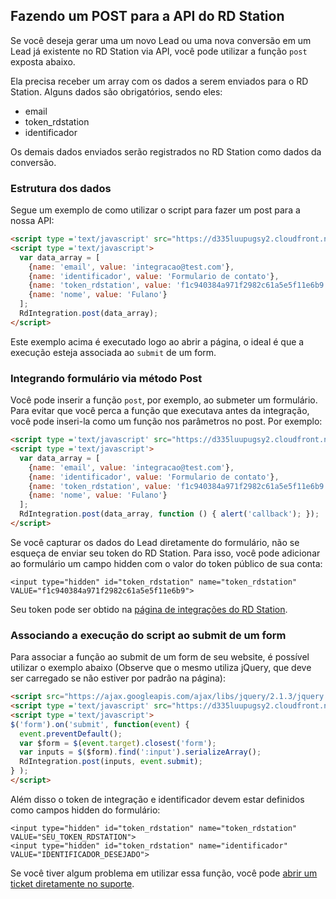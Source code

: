 ## Fazendo um POST para a API do RD Station

Se você deseja gerar uma um novo Lead ou uma nova conversão em um Lead já existente no RD Station via API, você pode utilizar a função `post` exposta abaixo.

Ela precisa receber um array com os dados a serem enviados para o RD Station. Alguns dados são obrigatórios, sendo eles:
- email
- token_rdstation
- identificador

Os demais dados enviados serão registrados no RD Station como dados da conversão.

### Estrutura dos dados

Segue um exemplo de como utilizar o script para fazer um post para a nossa API:

```html
<script type ='text/javascript' src="https://d335luupugsy2.cloudfront.net/js/integration/0.4.0/rd-js-integration.min.js"></script>
<script type ='text/javascript'>
  var data_array = [
    {name: 'email', value: 'integracao@test.com'},
    {name: 'identificador', value: 'Formulario de contato'},
    {name: 'token_rdstation', value: 'f1c940384a971f2982c61a5e5f11e6b9'},
    {name: 'nome', value: 'Fulano'}
  ];
  RdIntegration.post(data_array);
</script>
```
Este exemplo acima é executado logo ao abrir a página, o ideal é que a execução esteja associada ao `submit` de um form.

### Integrando formulário via método Post

Você pode inserir a função `post`, por exemplo, ao submeter um formulário. Para evitar que você perca a função que executava antes da integração, você pode inseri-la como um função nos parâmetros no post. Por exemplo:

```html
<script type ='text/javascript' src="https://d335luupugsy2.cloudfront.net/js/integration/0.4.0/rd-js-integration.min.js"></script>
<script type ='text/javascript'>
  var data_array = [
    {name: 'email', value: 'integracao@test.com'},
    {name: 'identificador', value: 'Formulario de contato'},
    {name: 'token_rdstation', value: 'f1c940384a971f2982c61a5e5f11e6b9'},
    {name: 'nome', value: 'Fulano'}
  ];
  RdIntegration.post(data_array, function () { alert('callback'); });
</script>
```

Se você capturar os dados do Lead diretamente do formulário, não se esqueça de enviar seu token do RD Station. Para isso, você pode adicionar ao formulário um campo hidden com o valor do token público de sua conta:

```
<input type="hidden" id="token_rdstation" name="token_rdstation" VALUE="f1c940384a971f2982c61a5e5f11e6b9">
```

Seu token pode ser obtido na [página de integrações do RD Station](https://rdstation.com.br/integracoes).

### Associando a execução do script ao submit de um form

Para associar a função ao submit de um form de seu website, é possível utilizar o exemplo abaixo (Observe que o mesmo utiliza jQuery, que deve ser carregado se não estiver por padrão na página):

```html
<script src="https://ajax.googleapis.com/ajax/libs/jquery/2.1.3/jquery.min.js"></script>
<script type ='text/javascript' src="https://d335luupugsy2.cloudfront.net/js/integration/0.4.0/rd-js-integration.min.js"></script>
<script type ='text/javascript'>
$('form').on('submit', function(event) {
  event.preventDefault();
  var $form = $(event.target).closest('form');
  var inputs = $($form).find(':input').serializeArray();
  RdIntegration.post(inputs, event.submit); 
} );
</script>
```

Além disso o token de integração e identificador devem estar definidos como campos hidden do formulário:

```
<input type="hidden" id="token_rdstation" name="token_rdstation" VALUE="SEU_TOKEN_RDSTATION">
<input type="hidden" id="token_rdstation" name="identificador" VALUE="IDENTIFICADOR_DESEJADO">
```


Se você tiver algum problema em utilizar essa função, você pode [abrir um ticket diretamente no suporte](http://ajuda.rdstation.com.br/hc/pt-br/requests/new).
